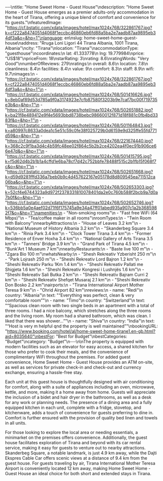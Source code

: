 ---\ntitle: "Home Sweet Home - Guest House"\ndescription: "Home Sweet Home - Guest House emerges as a premier adults-only accommodation in the heart of Tirana, offering a unique blend of comfort and convenience for its guests."\nfeaturedImage: "https://cf.bstatic.com/xdata/images/hotel/max1024x768/322861767.jpg?k=cf222a8474051d4068f1eccbc46860eb6fd88a5ba2e7aadb87aa9895eb34df3a&o=&hp=1"\nlanguage: en\nslug: home-sweet-home-guest-house\naddress: "Rruga Loni Ligori 44 Tirana Albania, 1001 Tirana, Albania"\ncity: "Tirana"\nlocation: "Tirana"\naccommodationType: "guesthouse"\ncoordinates:\n  lat: 41.333778\n  lng: 19.779984\nprice: "US$18"\npriceFrom: 18\nstarRating: 3\nrating: 8.6\nratingWords: "Very Good"\nnumberOfReviews: 279\nratings:\n  overall: 8.6\n  location: 7.8\n  cleanliness: 8.4\n  facilities: 8.4\n  value: 9\n  comfort: 8.3\n  staff: 8.9\n  wifi: 9.7\nimages:\n  - "https://cf.bstatic.com/xdata/images/hotel/max1024x768/322861767.jpg?k=cf222a8474051d4068f1eccbc46860eb6fd88a5ba2e7aadb87aa9895eb34df3a&o=&hp=1"\n  - "https://cf.bstatic.com/xdata/images/hotel/max1024x768/501416626.jpg?k=8eb0af89d53d785a9f0a3174923e7cfb87580f3203b9e7caf7bc00f719735e3b&o=&hp=1"\n  - "https://cf.bstatic.com/xdata/images/hotel/max1024x768/502651882.jpg?k=ba21f8e489412e9f4e5693bbd8738bebc98660012f871d18f881c0fb4bd3383f&o=&hp=1"\n  - "https://cf.bstatic.com/xdata/images/hotel/max1024x768/501164843.jpg?k=a80997c8633a0dea1c5e51c59c0fe38f025729b0d6159e9d325ffe55fd771d59&o=&hp=1"\n  - "https://cf.bstatic.com/xdata/images/hotel/max1024x768/221674440.jpg?k=368c2c9f1ba3d4c4b59fc48ee02f864c5b2b2ce4202ea4f0ec91b906ce66e47d&o=&hp=1"\n  - "https://cf.bstatic.com/xdata/images/hotel/max1024x768/501415795.jpg?k=f5d62d4b2b1b1a4cffd1e6ba78cf7d42c752bbfe78488f515c2b1fb15f068f7c&o=&hp=1"\n  - "https://cf.bstatic.com/xdata/images/hotel/max1024x768/502651668.jpg?k=d59d9281fffd336a7beb0b9c4d457622167e05178d8d809545ea711512ca06ba&o=&hp=1"\n  - "https://cf.bstatic.com/xdata/images/hotel/max1024x768/502653303.jpg?k=52cf4e6744323a9d972f2378331810078401da2e0c760b588f2bcb9a7d0a7b0f&o=&hp=1"\n  - "https://cf.bstatic.com/xdata/images/hotel/max1024x768/502652746.jpg?k=536bb5a0e4aef02d71f6f175745a9e34a47ff01abed935a907c1a2b3685982f7&o=&hp=1"\namenities:\n  - "Non-smoking rooms"\n  - "Fast free WiFi (64 Mbps)"\n  - "Tea/coffee maker in all rooms"\nroomTypes:\n  - "Twin Room with Balcony"\nnearbyAttractions:\n  - "House of Leaves 3.2 km"\n  - "National Museum of History Albania 3.2 km"\n  - "Skanderbeg Square 3.4 km"\n  - "Rinia Park 3.4 km"\n  - "Clock Tower Tirana 3.4 km"\n  - "Former Residence of Enver Hoxha 3.4 km"\n  - "National Gallery of Arts Tirana 3.5 km"\n  - "Tanners' Bridge 3.9 km"\n  - "Grand Park of Tirana 4.5 km"\n  - "Bunk'Art 1 Museum 7 km"\nnearbyRestaurants:\n  - "Baste live 100 m"\n  - "Zgara Bio 100 m"\nwhatsNearby:\n  - "Shesh Rekreativ Yzberisht 250 m"\n  - "Park Lojrash 250 m"\n  - "Sheshi Rekreativ Lord Bajron 1.2 km"\n  - "Sheshi Rekreativ Parku 1Km 1.4 km"\n  - "Sheshi Rekreativ Pallati me Shigjeta 1.6 km"\n  - "Sheshi Rekreativ Kongresi i Lushnjës 1.6 km"\n  - "Sheshi Rekreativ Sali Butka 2 km"\n  - "Sheshi Rekreativ Bajram Curri 2 km"\n  - "Sheshi Rekreativ Shefqet Musaraj 2.1 km"\n  - "Sheshi Rekreativ Don Bosko 2.2 km"\nairports:\n  - "Tirana International Airport Mother Teresa 9 km"\n  - "Ohrid Airport 82 km"\nreviews:\n  - name: "Redi"\n    country: "Albania"\n    text: "“Everything was perfect, clean & very comfortable room”"\n  - name: "Timo"\n    country: "Switzerland"\n    text: "“Spacious clean room with two single beds in an apartment with a total of three rooms. I had a nice balcony, which stretches along the three rooms and the living room. My room had a shared bathroom, which was clean. I liked that there was shower...”"\n  - name: "Shiva"\n    country: "India"\n    text: "“Host is very m helpful qnd the property is well maintained”"\nbookingURL: "https://www.booking.com/hotel/al/home-sweet-home-tirane1.en-gb.html?aid=8035640"\nbestFor: "Best for Budget"\nbestCategories: "Budget"\ncategory: "Budget"\n---\n\nThe property is equipped with modern facilities such as an elevator for easy access, a shared kitchen for those who prefer to cook their meals, and the convenience of complimentary WiFi throughout the premises. For added guest convenience, Home Sweet Home - Guest House provides an ATM on-site, as well as services for private check-in and check-out and currency exchange, ensuring a hassle-free stay.

Each unit at this guest house is thoughtfully designed with air conditioning for comfort, along with a suite of appliances including an oven, microwave, kettle, and more, making it a home away from home. Guests will appreciate the inclusion of a bidet and hair dryer in the bathrooms, as well as a desk for any work or planning needs. The presence of a dining area and a fully equipped kitchen in each unit, complete with a fridge, stovetop, and kitchenware, adds a touch of convenience for guests preferring to dine in. Comfort is further ensured with the provision of quality bed linen and towels in all units.

For those looking to explore the local area or needing essentials, a minimarket on the premises offers convenience. Additionally, the guest house facilitates exploration of Tirana and beyond with its car rental service, making it easy for guests to venture out to nearby attractions. Skanderbeg Square, a notable landmark, is just 4.9 km away, while the Dajti Ekspres Cable Car offers scenic views at a distance of 9.4 km from the guest house. For guests traveling by air, Tirana International Mother Teresa Airport is conveniently located 12 km away, making Home Sweet Home - Guest House an ideal choice for both short and extended stays in Tirana.